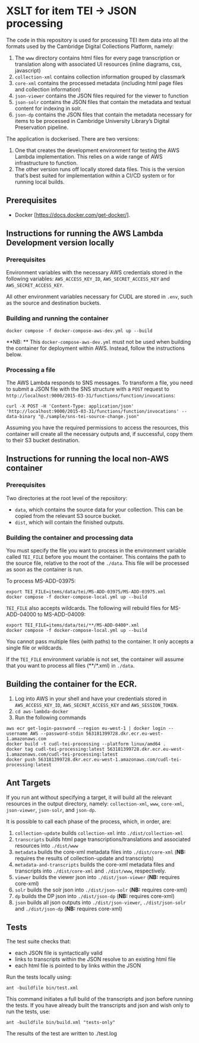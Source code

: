 # XSLT for item TEI -> JSON processing

The code in this repository is used for processing TEI item data into all the formats used by the Cambridge Digital Collections Platform, namely:

1. The `www` directory contains html files for every page transcription or translation along with associated UI resources (inline diagrams, css, javascript)
1. `collection-xml` contains collection information grouped by classmark
1. `core-xml` contains the processed metadata (including html page files and collection information)
1. `json-viewer` contains the JSON files required for the viewer to function
1. `json-solr` contains the JSON files that contain the metadata and textual content for indexing in solr.
1. `json-dp` contains the JSON files that contain the metadata necessary for items to be processed in Cambridge University Library’s Digital Preservation pipeline.

The application is dockerised. There are two versions:

1. One that creates the development environment for testing the AWS Lambda implementation. This relies on a wide range of AWS infrastructure to function.
2. The other version runs off locally stored data files. This is the version that’s best suited for implementation within a CI/CD system or for running local builds.

## Prerequisites

- Docker [https://docs.docker.com/get-docker/].

## Instructions for running the AWS Lambda Development version locally

### Prerequisites

Environment variables with the necessary AWS credentials stored in the following variables: `AWS_ACCESS_KEY_ID`, `AWS_SECRET_ACCESS_KEY` and `AWS_SECRET_ACCESS_KEY`.

All other environment variables necessary for CUDL are stored in `.env`, such as the source and destination buckets.

### Building and running the container

`docker compose -f docker-compose-aws-dev.yml up --build`

**NB: ** This `docker-compose-aws-dev.yml` must not be used when building the container for deployment within AWS. Instead, follow the instructions below.

### Processing a file

The AWS Lambda responds to SNS messages. To transform a file, you need to submit a JSON file with the SNS structure with a `POST` request to `http://localhost:9000/2015-03-31/functions/function/invocations`:

`curl -X POST -H 'Content-Type: application/json' 'http://localhost:9000/2015-03-31/functions/function/invocations' --data-binary "@./sample/sns-tei-source-change.json"`

Assuming you have the required permissions to access the resources, this container will create all the necessary outputs and, if successful, copy them to their S3 bucket destination.

## Instructions for running the local non-AWS container

### Prerequisites

Two directories at the root level of the repository:

* `data`, which contains the source data for your collection. This can be copied from the relevant S3 source bucket.
* `dist`, which will contain the finished outputs.

### Building the container and processing data

You must specify the file you want to process in the environment variable called `TEI_FILE` before you mount the container. This contains the path to the source file, relative to the root of the `./data`. This file will be processed as soon as the container is run.
 
To process MS-ADD-03975:

```
export TEI_FILE=items/data/tei/MS-ADD-03975/MS-ADD-03975.xml
docker compose -f docker-compose-local.yml up --build
```

`TEI_FILE` also accepts wildcards. The following will rebuild files for MS-ADD-04000 to MS-ADD-04009:

```
export TEI_FILE=items/data/tei/**/MS-ADD-0400*.xml
docker compose -f docker-compose-local.yml up --build
```
You cannot pass multiple files (with paths) to the container. It only accepts a single file or wildcards.

If the `TEI_FILE` environment variable is not set, the container will assume that you want to process all files (**/*.xml) in `./data`.

## Building the container for the ECR.

1. Log into AWS in your shell and have your credentials stored in `AWS_ACCESS_KEY_ID`, `AWS_SECRET_ACCESS_KEY` and `AWS_SESSION_TOKEN`.
2. `cd aws-lambda-docker`
3. Run the following commands

```
aws ecr get-login-password --region eu-west-1 | docker login --username AWS --password-stdin 563181399728.dkr.ecr.eu-west-1.amazonaws.com
docker build -t cudl-tei-processing --platform linux/amd64 .
docker tag cudl-tei-processing:latest 563181399728.dkr.ecr.eu-west-1.amazonaws.com/cudl-tei-processing:latest
docker push 563181399728.dkr.ecr.eu-west-1.amazonaws.com/cudl-tei-processing:latest
```

## Ant Targets

If you run ant without specifying a target, it will build all the relevant resources in the output directory, namely: `collection-xml`, `www`, `core-xml`, `json-viewer`, `json-solr`, and `json-dp`.

It is possible to call each phase of the process, which, in order, are:

1. `collection-update` builds `collection-xml` into `./dist/collection-xml`
1. `transcripts` builds html page transcriptions/translations and associated resources into `./dist/www`
1. `metadata` builds the core-xml metadata files into `./dist/core-xml` (**NB:** requires the results of collection-update and transcripts)
1. `metadata-and-transcripts` builds the core-xml metadata files and transcripts into `./dist/core-xml` and `./dist/www`, respectively.
1. `viewer` builds the viewer json into `./dist/json-viewer` (**NB:** requires core-xml)
1. `solr` builds the solr json into `./dist/json-solr` (**NB:** requires core-xml)
1. `dp` builds the DP json into `./dist/json-dp` (**NB:** requires core-xml)
1. `json` builds all json outputs into `./dist/json-viewer`, `./dist/json-solr` and `./dist/json-dp` (**NB:** requires core-xml)

## Tests

The test suite checks that:

- each JSON file is syntactically valid
- links to transcripts within the JSON resolve to an existing html file 
- each html file is pointed to by links within the JSON

Run the tests locally using:

    ant -buildfile bin/test.xml
    
This command initiates a full build of the transcripts and json before running the tests. If you have already built the transcripts and json and wish only to run the tests, use:

    ant -buildfile bin/build.xml "tests-only"
    
The results of the test are written to ./test.log